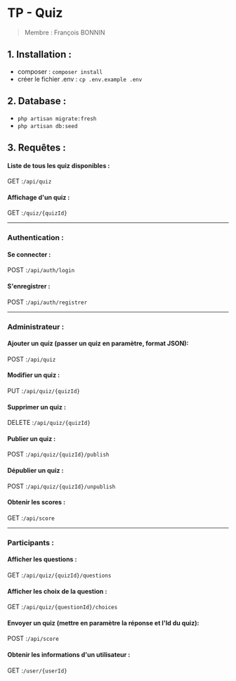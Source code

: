 # TP - Quiz

> Membre : François BONNIN

## 1. Installation :
- composer : `composer install`
- créer le fichier .env : `cp .env.example .env`

## 2. Database :
- `php artisan migrate:fresh`
- `php artisan db:seed`

## 3. Requêtes :

#### Liste de tous les quiz disponibles :
GET :`/api/quiz`

#### Affichage d'un quiz :
GET :`/quiz/{quizId}`

<hr>

### Authentication :

#### Se connecter :
POST :`/api/auth/login`

#### S'enregistrer :
POST :`/api/auth/registrer`

<hr>

### Administrateur :
#### Ajouter un quiz (passer un quiz en paramètre, format JSON):
POST :`/api/quiz`

#### Modifier un quiz :
PUT :`/api/quiz/{quizId}`

#### Supprimer un quiz :
DELETE :`/api/quiz/{quizId}`

#### Publier un quiz :
POST :`/api/quiz/{quizId}/publish`

#### Dépublier un quiz  :
POST :`/api/quiz/{quizId}/unpublish`

#### Obtenir les scores :
GET :`/api/score`

<hr>

### Participants :

#### Afficher les questions :
GET :`/api/quiz/{quizId}/questions`

#### Afficher les choix de la question :
GET :`/api/quiz/{questionId}/choices`

#### Envoyer un quiz (mettre en paramètre la réponse et l'Id du quiz):
POST :`/api/score`

#### Obtenir les informations d'un utilisateur :
GET :`/user/{userId}`

